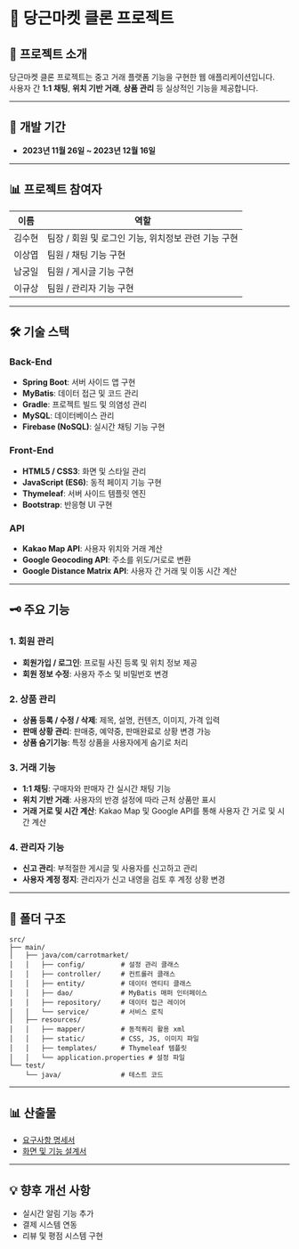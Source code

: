 # 🥕 당근마켓 클론 프로젝트

## 📌 프로젝트 소개
당근마켓 클론 프로젝트는 중고 거래 플랫폼 기능을 구현한 웹 애플리케이션입니다.  
사용자 간 **1:1 채팅**, **위치 기반 거래**, **상품 관리** 등 실상적인 기능을 제공합니다.

---

## 📅 개발 기간

- **2023년 11월 26일 ~ 2023년 12월 16일**

---

## 📊 프로젝트 참여자

| 이름  | 역할                              |
|-----|---------------------------------|
| 김수현 | 팀장 / 회원 및 로그인 기능, 위치정보 관련 기능 구현 |
| 이상엽 | 팀원 / 채팅 기능 구현                   |
| 남궁일 | 팀원 / 게시글 기능 구현                  |
| 이규상 | 팀원 / 관리자 기능 구현                  |


---

## 🛠️ 기술 스택

### **Back-End**
- **Spring Boot**: 서버 사이드 앱 구현
- **MyBatis**: 데이터 접근 및 코드 관리
- **Gradle**: 프로젝트 빌드 및 의염성 관리
- **MySQL**: 데이터베이스 관리
- **Firebase (NoSQL)**: 실시간 채팅 기능 구현

### **Front-End**
- **HTML5 / CSS3**: 화면 및 스타일 관리
- **JavaScript (ES6)**: 동적 페이지 기능 구현
- **Thymeleaf**: 서버 사이드 템플릿 엔진
- **Bootstrap**: 반응형 UI 구현

### **API**
- **Kakao Map API**: 사용자 위치와 거래 계산
- **Google Geocoding API**: 주소를 위도/거로로 변환
- **Google Distance Matrix API**: 사용자 간 거래 및 이동 시간 계산

---

## 🗝 주요 기능

### 1. **회원 관리**
- **회원가입 / 로그인**: 프로필 사진 등록 및 위치 정보 제공
- **회원 정보 수정**: 사용자 주소 및 비밀번호 변경

### 2. **상품 관리**
- **상품 등록 / 수정 / 삭제**: 제목, 설명, 컨텐츠, 이미지, 가격 입력
- **판매 상황 관리**: 판매중, 예약중, 판매완료로 상황 변경 가능
- **상품 숨기기능**: 특정 상품을 사용자에게 숨기로 처리

### 3. **거래 기능**
- **1:1 채팅**: 구매자와 판매자 간 실시간 채팅 기능
- **위치 기반 거래**: 사용자의 반경 설정에 따라 근처 상품만 표시
- **거래 거로 및 시간 계산**: Kakao Map 및 Google API를 통해 사용자 간 거로 및 시간 계산

### 4. **관리자 기능**
- **신고 관리**: 부적절한 게시글 및 사용자를 신고하고 관리
- **사용자 계정 정지**: 관리자가 신고 내영을 검토 후 계정 상황 변경

---

## 💽 폴더 구조

```plaintext
src/
├── main/
│   ├── java/com/carrotmarket/
│   │   ├── config/         # 설정 관리 클래스
│   │   ├── controller/     # 컨트롤러 클래스
│   │   ├── entity/         # 데이터 엔티티 클래스
│   │   ├── dao/            # MyBatis 매퍼 인터페이스
│   │   ├── repository/     # 데이터 접근 레이어
│   │   └── service/        # 서비스 로직
│   ├── resources/
│   │   ├── mapper/         # 동적쿼리 활용 xml
│   │   ├── static/         # CSS, JS, 이미지 파일
│   │   ├── templates/      # Thymeleaf 템플릿
│   │   └── application.properties # 설정 파일
└── test/
    └── java/               # 테스트 코드
```

---
## 📊 산출물
- [요구사항 명세서](src/main/resources/docs/요구사항명세서.xlsx)
- [화면 및 기능 설계서](src/main/resources/docs/화면및기능설계서(발표).pptx)

---

## 💡 향후 개선 사항
- 실시간 알림 기능 추가
- 결제 시스템 연동
- 리뷰 및 평점 시스템 구현 